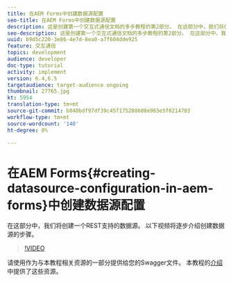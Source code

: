 ```yaml
---
title: 在AEM Forms中创建数据源配置
seo-title: 在AEM Forms中创建数据源配置
description: 这是创建第一个交互式通信文档的多步教程的第2部分。 在这部分中，我们将创建一个REST支持的数据源。  以下视频将逐步介绍创建数据源的步骤。
seo-description: 这是创建第一个交互式通信文档的多步教程的第2部分。 在这部分中，我们将创建一个REST支持的数据源。  以下视频将逐步介绍创建数据源的步骤。
uuid: b9d5c220-3e86-4e7d-8ea0-a7f604dde925
feature: 交互通信
topics: development
audience: developer
doc-type: tutorial
activity: implement
version: 6.4,6.5
targetaudience: target-audience ongoing
thumbnail: 27765.jpg
kt: 5954
translation-type: tm+mt
source-git-commit: b040bdf97df39c45f175288608e965e5f0214703
workflow-type: tm+mt
source-wordcount: '140'
ht-degree: 0%

---
```



# 在AEM Forms{#creating-datasource-configuration-in-aem-forms}中创建数据源配置

在这部分中，我们将创建一个REST支持的数据源。  以下视频将逐步介绍创建数据源的步骤。

>[!VIDEO](https://video.tv.adobe.com/v/27765/?quality=9&learn=on)

请使用作为与本教程相关资源的一部分提供给您的Swagger文件。 本教程的[介绍](introduction.md)中提供了这些资源。
